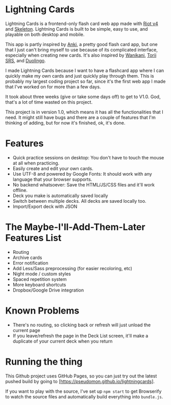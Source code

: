 # Lightning Cards
Lightning Cards is a frontend-only flash card web app made with [Riot v4](https://riot.js.org) and [Skeleton](http://getskeleton.com/). Lightning Cards is built to be simple, easy to use, and playable on both desktop and mobile.

This app is partly inspired by [Anki](https://apps.ankiweb.net/), a pretty good flash card app, but one that I just can't bring myself to use because of its complicated interface, especially when creating new cards. It's also inspired by [Wanikani](https://apps.ankiweb.net/), [Torii SRS](https://apps.ankiweb.net/), and [Duolingo](https://duolingo.com).

I made Lightning Cards because I want to have a flashcard app where I can quickly make my own cards and just quickly play through them. This is probably my largest coding project so far, since it's the first web app I made that I've worked on for more than a few days.

It took about three weeks (give or take some days off) to get to V1.0. God, that's a lot of time wasted on this project.

This project is in version 1.0, which means it has all the functionalities that I need. It might still have bugs and there are a couple of features that I'm thinking of adding, but for now it's finished, ok, it's done.

# Features
- Quick practice sessions on desktop: You don't have to touch the mouse at all when practicing.
- Easily create and edit your own cards.
- Use UTF-8 and powered by Google Fonts: It should work with any language that your browser supports.
- No backend whatsoever: Save the HTML/JS/CSS files and it'll work offline.
- Deck you make is automatically saved locally
- Switch between multiple decks. All decks are saved locally too.
- Import/Export deck with JSON

# The Maybe-I'll-Add-Them-Later Features List
- Routing
- Archive cards
- Error notification
- Add Less/Sass preprocessing (for easier recoloring, etc)
- Night mode / custom styles
- Spaced repetition system
- More keyboard shortcuts
- Dropbox/Google Drive integration

# Known Problems
- There's no routing, so clicking back or refresh will just unload the current page
- If you leave/refresh the page in the Deck List screen, it'll make a duplicate of your current deck when you return   

# Running the thing
This Github project uses GitHub Pages, so you can just try out the latest pushed build by going to [https://pseudomon.github.io/lightningcards].

If you want to play with the source, I've set up `npm start` to get Browserify to watch the source files and automatically build everything into `bundle.js`.
